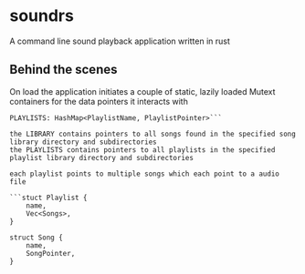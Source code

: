 # soundrs
A command line sound playback application written in rust

## Behind the scenes
On load the application initiates a couple of static, lazily loaded Mutext containers for the data pointers it interacts with

```LIBRARY: HashMap<SongName, SongPointer>
PLAYLISTS: HashMap<PlaylistName, PlaylistPointer>```

the LIBRARY contains pointers to all songs found in the specified song library directory and subdirectories
the PLAYLISTS contains pointers to all playlists in the specified playlist library directory and subdirectories

each playlist points to multiple songs which each point to a audio file

```stuct Playlist {
    name,
    Vec<Songs>,
}

struct Song {
    name,
    SongPointer,
}
```